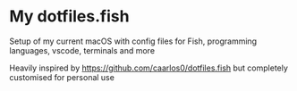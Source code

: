 # My dotfiles.fish
Setup of my current macOS with config files for Fish, programming languages, vscode, terminals and more

Heavily inspired by https://github.com/caarlos0/dotfiles.fish but completely customised for personal use